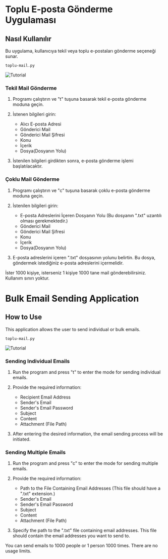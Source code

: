 # Toplu E-posta Gönderme Uygulaması


## Nasıl Kullanılır

Bu uygulama, kullanıcıya tekil veya toplu e-postaları gönderme seçeneği sunar.

```
toplu-mail.py
```
![Tutorial](https://github.com/sefabasnak/toplu-mail/blob/main/tutorial.gif)


### Tekil Mail Gönderme


1. Programı çalıştırın ve "t" tuşuna basarak tekil e-posta gönderme moduna geçin.


2. İstenen bilgileri girin:
   - Alıcı E-posta Adresi
   - Gönderici Mail
   - Gönderici Mail Şifresi
   - Konu
   - İçerik
   - Dosya(Dosyanın Yolu)


3. İstenilen bilgileri girdikten sonra, e-posta gönderme işlemi başlatılacaktır.

### Çoklu Mail Gönderme

1. Programı çalıştırın ve "c" tuşuna basarak çoklu e-posta gönderme moduna geçin.

2. İstenilen bilgileri girin:
   - E-posta Adreslerini İçeren Dosyanın Yolu (Bu dosyanın ".txt" uzantılı olması gerekmektedir.)
   - Gönderici Mail
   - Gönderici Mail Şifresi
   - Konu
   - İçerik
   - Dosya(Dosyanın Yolu)

3. E-posta adreslerini içeren ".txt" dosyasının yolunu belirtin. Bu dosya, göndermek istediğiniz e-posta adreslerini içermelidir.

 İster 1000 kişiye, isterseniz 1 kişiye 1000 tane mail gönderebilirsiniz. Kullanım sınırı yoktur.

# Bulk Email Sending Application

## How to Use

This application allows the user to send individual or bulk emails.

```
toplu-mail.py
```
![Tutorial](https://github.com/sefabasnak/toplu-mail/blob/main/tutorial.gif)


### Sending Individual Emails

1. Run the program and press "t" to enter the mode for sending individual emails.

2. Provide the required information:
   - Recipient Email Address
   - Sender's Email
   - Sender's Email Password
   - Subject
   - Content
   - Attachment (File Path)

3. After entering the desired information, the email sending process will be initiated.

### Sending Multiple Emails

1. Run the program and press "c" to enter the mode for sending multiple emails.

2. Provide the required information:
   - Path to the File Containing Email Addresses (This file should have a ".txt" extension.)
   - Sender's Email
   - Sender's Email Password
   - Subject
   - Content
   - Attachment (File Path)

3. Specify the path to the ".txt" file containing email addresses. This file should contain the email addresses you want to send to.

You can send emails to 1000 people or 1 person 1000 times. There are no usage limits.


